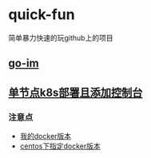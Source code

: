 # quick-fun
简单暴力快速的玩github上的项目
## [go-im](https://github.com/Maybrittnelson/quick-fun/blob/master/goim%E7%9A%84%E5%BF%AB%E9%80%9F%E4%BD%BF%E7%94%A8.md)
## [单节点k8s部署且添加控制台](https://www.datayang.com/article/45)
### 注意点
* [我的docker版本](https://github.com/Maybrittnelson/quick-fun/blob/master/pics/docker-version.jpg)
* [centos下指定docker版本](https://docs.docker.com/install/linux/docker-ce/centos/)
